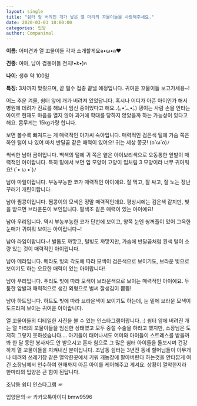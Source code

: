 ```yaml
---
layout: single
title: "쉼터 앞 버려진 개가 낳은 열 마리의 꼬물이들을 사랑해주세요."
date: 2020-03-03 10:00:00
categories: 입양
author: Companimal
---
```


**이름:** 어미견과 열 꼬물이들 각자 소개할게요ฅ•ω•ฅ♥

**견종:** 여아, 남아 겸둥이들 천지!•́ε•̀)ฅ

**나이:** 생후 약 100일

**특징:** 3차까지 맞췄으며, 곧 필수 접종 끝낼 예정입니다. 귀여운 꼬물이들 보고가세용~!

어느 추운 겨울, 쉼터 앞에 개가 버려져 있었답니다. 혹시나 어디가 아픈 아이인가 해서 병원에 데려가 진료를 해보니 임신 중이었다고 해요..(｡•́︿•̀｡) 탱이는 사람 손을 안타는 아이로 현재도 마음을 열지 않아 과거에 학대를 당하지 않았을까 하는 가능성이 있다고 해요. 몸무게는 15kg가량 합니다.

보면 볼수록 빠져드는 게 매력적인 아가씨 숙아입니다. 매력적인 검은색 털에 가슴 쪽은 하얀 털이 나 있어 마치 반달곰 같은 매력이 있어요! 귀는 세상 쫑긋! (o´ω`o)ﾉ

씩씩한 남아 곰이입니다. 백색의 털에 귀 쪽은 옅은 아이보리색으로 오동통한 앞발이 매력적인 아이랍니다. 특히 밑에서 보면 입 모양이 고양이 입처럼 3 모양이라 너무 귀여워요! (´• ω •`)ﾉ

남아 마일이랍니다. 부농부농한 코가 매력적인 아이예요. 잘 먹고, 잘 싸고, 잘 노는 장난꾸러기 개린이랍니다.

남아 찜콩이입니다. 찜콩이의 모색은 정말 매력적인데요. 평상시에는 검은색 같지만, 빛을 받으면 브라운톤이 보인답니다. 팔색조 같은 매력이 있는 아이예요!

남아 우리입니다. 역시 부농부농한 코가 단번에 보이고, 양쪽 눈엔 쌍꺼풀이 있어 그윽한 눈매가 귀여워 보이는 아이랍니다~!

남아 라임이랍니다~! 발톱도 까맣고, 털빛도 까맣지만, 가슴에 반달곰처럼 흰색 털이 소량 있는 것이 매력적인 아이랍니다.

남아 메라입니다. 메라도 빛의 각도에 따라 모색이 검은색으로 보이기도, 브라운 빛으로 보이기도 하는 오묘한 매력이 있는 아이랍니다!

남아 푸리입니다. 푸리도 빛에 따라 모색이 브라운색으로 보이는 매력적인 아이예요. 두툼한 앞발과 매력적으로 생긴 외형으로 벌써 잘생김이 뿜뿜!

남아 하트입니다. 하트도 빛에 따라 브라운색이 보이기도 하는데, 눈 밑에 브라운 모색이 도드라져 보이는 귀여운 아이랍니다.

[](https://www.instagram.com/p/B8Ax9kqnS_n/?utm_source=ig_web_copy_link)

열 꼬물이들의 디테일한 사진을 볼 수 있는 인스타그램이랍니다. :) 쉼터 앞에 버려진 개는 열 마리의 꼬물이들을 임신한 상태였고 모두 중절 수술을 하라고 했지만, 소장님은 도저히 그렇지 못하셨습니다…. 아기들이 태어나서도 어미와 아이들이 스트레스를 받을까 봐 한 달 동안 봉사자도 안 받으시고 혼자 힘으로 그 많은 쉼터 아이들을 돌보시며 건강하게 열 꼬물이들을 지켜내신 분이십니다. 조남동 쉼터는 3년전 동네 할머님들이 아무개나 데려와 쓰레기장 같은 열악한곳에서 키워 개농장에 팔아버린다 하는것을 안타깝게 여긴 소장님꼐서 인수하여 현재까지 아픈 아이를 케어해주고 계셔요. 상황이 열악한지라 한마리의 입양은 큰 힘이 된답니다.

조남동 쉼터 인스타그램 ☞

입양문의 ☞ 카카오톡아이디 bmw9596
